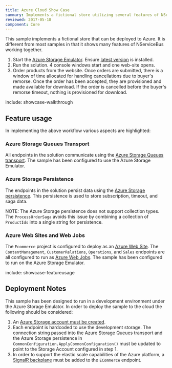```yaml
---
title: Azure Cloud Show Case
summary: Implements a fictional store utilizing several features of NServiceBus.
reviewed: 2017-05-18
component: Core
---
```


This sample implements a fictional store that can be deployed to Azure. It is different from most samples in that it shows many features of NServiceBus working together.

 1. Start the [Azure Storage Emulator](https://docs.microsoft.com/en-us/azure/storage/storage-use-emulator). Ensure [latest version](https://go.microsoft.com/fwlink/?linkid=717179&clcid=0x409) is installed.
 1. Run the solution. 4 console windows start and one web-site opens.
 1. Order products from the website. Once orders are submitted, there is a window of time allocated for handling cancellations due to buyer's remorse. Once the order has been accepted, they are provisioned and made available for download. If the order is cancelled before the buyer's remorse timeout, nothing is provisioned for download.


include: showcase-walkthrough


## Feature usage

In implementing the above workflow various aspects are highlighted:


### Azure Storage Queues Transport

All endpoints in the solution communicate using the [Azure Storage Queues transport](/nservicebus/azure-storage-queues/). The sample has been configured to use the Azure Storage Emulator.


### Azure Storage Persistence

The endpoints in the solution persist data using the [Azure Storage persistence](/nservicebus/azure-storage-persistence/). This persistence is used to store subscription, timeout, and saga data.

NOTE: The Azure Storage persistence does not support collection types. The `ProcessOrderSaga` avoids this issue by combining a collection of `ProductIds` into a single string for persistence.


### Azure Web Sites and Web Jobs

The `Ecommerce` project is configured to deploy as an [Azure Web Site](https://azure.microsoft.com/en-us/services/app-service/web/). The `ContentManagement`, `CustomerRelations`, `Operations`, and `Sales` endpoints are all configured to run as [Azure Web Jobs](https://docs.microsoft.com/en-us/azure/app-service-web/websites-webjobs-resources). The sample has been configured to run on the Azure Storage Emulator.


include: showcase-featureusage


## Deployment Notes

This sample has been designed to run in a development environment under the Azure Storage Emulator. In order to deploy the sample to the cloud the following should be considered:

 1. An [Azure Storage account must be created](https://docs.microsoft.com/en-us/azure/storage/storage-create-storage-account#create-a-storage-account).
 1. Each endpoint is hardcoded to use the development storage. The connection string passed into the Azure Storage Queues transport and the Azure Storage persistence in `CommonConfiguration.ApplyCommonConfiguration()` must be updated to point to the Storage Account configured in step 1.
 1. In order to support the elastic scale capabilities of the Azure platform, a [SignalR backplane](https://docs.microsoft.com/en-us/aspnet/signalr/overview/performance/scaleout-in-signalr) must be added to the `ECommerce` endpoint.
